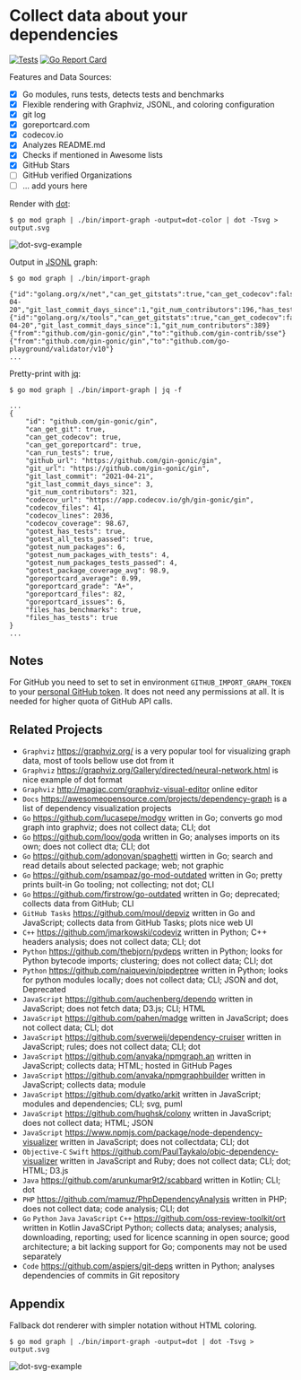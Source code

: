 # Collect data about your dependencies

[![Tests](https://github.com/nikolaydubina/import-graph/workflows/Test/badge.svg)](https://github.com/nikolaydubina/import-graph/workflows/Test/badge.svg)
[![Go Report Card](https://goreportcard.com/badge/github.com/nikolaydubina/import-graph)](https://goreportcard.com/report/github.com/nikolaydubina/import-graph)

Features and Data Sources:

- [x] Go modules, runs tests, detects tests and benchmarks
- [x] Flexible rendering with Graphviz, JSONL, and coloring configuration
- [x] git log
- [x] goreportcard.com
- [x] codecov.io
- [x] Analyzes README.md
- [x] Checks if mentioned in Awesome lists
- [x] GitHub Stars
- [ ] GitHub verified Organizations
- [ ] ... add yours here

Render with [dot](https://graphviz.org):
```
$ go mod graph | ./bin/import-graph -output=dot-color | dot -Tsvg > output.svg
```
![dot-svg-example](./docs/gin_color.svg)

Output in [JSONL](https://jsonlines.org) graph:
```
$ go mod graph | ./bin/import-graph
```
```
{"id":"golang.org/x/net","can_get_gitstats":true,"can_get_codecov":false,"can_run_tests":true,"git_url":"https://go.googlesource.com/net","git_last_commit":"2021-04-20","git_last_commit_days_since":1,"git_num_contributors":196,"has_tests":true,"has_test_files":true,"num_packages":33,"num_packages_with_tests":30,"num_packages_with_tests_files":30,"num_packages_tests_passed":30,"package_coverage_avg":25.9,"package_coverage_min":71.35666666666665}
{"id":"golang.org/x/tools","can_get_gitstats":true,"can_get_codecov":false,"can_run_tests":false,"git_url":"https://go.googlesource.com/tools","git_last_commit":"2021-04-20","git_last_commit_days_since":1,"git_num_contributors":389}
{"from":"github.com/gin-gonic/gin","to":"github.com/gin-contrib/sse"}
{"from":"github.com/gin-gonic/gin","to":"github.com/go-playground/validator/v10"}
...
```

Pretty-print with [jq](https://github.com/stedolan/jq):
```
$ go mod graph | ./bin/import-graph | jq -f
```
```
...
{
    "id": "github.com/gin-gonic/gin",
    "can_get_git": true,
    "can_get_codecov": true,
    "can_get_goreportcard": true,
    "can_run_tests": true,
    "github_url": "https://github.com/gin-gonic/gin",
    "git_url": "https://github.com/gin-gonic/gin",
    "git_last_commit": "2021-04-21",
    "git_last_commit_days_since": 3,
    "git_num_contributors": 321,
    "codecov_url": "https://app.codecov.io/gh/gin-gonic/gin",
    "codecov_files": 41,
    "codecov_lines": 2036,
    "codecov_coverage": 98.67,
    "gotest_has_tests": true,
    "gotest_all_tests_passed": true,
    "gotest_num_packages": 6,
    "gotest_num_packages_with_tests": 4,
    "gotest_num_packages_tests_passed": 4,
    "gotest_package_coverage_avg": 98.9,
    "goreportcard_average": 0.99,
    "goreportcard_grade": "A+",
    "goreportcard_files": 82,
    "goreportcard_issues": 6,
    "files_has_benchmarks": true,
    "files_has_tests": true
}
...
```

## Notes

For GitHub you need to set to set in environment `GITHUB_IMPORT_GRAPH_TOKEN` to your [personal GitHub token](https://github.com/settings/tokens). It does not need any permissions at all. It is needed for higher quota of GitHub API calls.

## Related Projects

- `Graphviz` https://graphviz.org/ is a very popular tool for visualizing graph data, most of tools bellow use dot from it
- `Graphviz` https://graphviz.org/Gallery/directed/neural-network.html is nice example of dot format
- `Graphviz` http://magjac.com/graphviz-visual-editor online editor
- `Docs` https://awesomeopensource.com/projects/dependency-graph is a list of dependency visualization projects  
- `Go` https://github.com/lucasepe/modgv written in Go; converts go mod graph into graphviz; does not collect data; CLI; dot   
- `Go` https://github.com/loov/goda written in Go; analyses imports on its own; does not collect dta; CLI; dot  
- `Go` https://github.com/adonovan/spaghetti wirtten in Go; search and read details about selected package; web; not graphic
- `Go` https://github.com/psampaz/go-mod-outdated written in Go; pretty prints built-in Go tooling; not collecting; not dot; CLI 
- `Go` https://github.com/firstrow/go-outdated written in Go; deprecated; collects data from GitHub; CLI
- `GitHub Tasks` https://github.com/moul/depviz written in Go and JavaScript; collects data from GitHub Tasks; plots nice web UI
- `C++` https://github.com/jmarkowski/codeviz written in Python; C++ headers analysis; does not collect data; CLI; dot  
- `Python` https://github.com/thebjorn/pydeps written in Python; looks for Python bytecode imports; clustering; does not collect data; CLI; dot  
- `Python` https://github.com/naiquevin/pipdeptree written in Python; looks for python modules locally; does not collect data; CLI; JSON and dot, Deprecated  
- `JavaScript` https://github.com/auchenberg/dependo written in JavaScript; does not fetch data; D3.js; CLI; HTML   
- `JavaScript` https://github.com/pahen/madge written in JavaScript; does not collect data; CLI; dot  
- `JavaScript` https://github.com/sverweij/dependency-cruiser written in JavaScript; rules; does not collect data; CLI; dot  
- `JavaScript` https://github.com/anvaka/npmgraph.an written in JavaScript; collects data; HTML; hosted in GitHub Pages  
- `JavaScript` https://github.com/anvaka/npmgraphbuilder written in JavaScript; collects data; module  
- `JavaScript` https://github.com/dyatko/arkit written in JavaScript; modules and dependencies; CLI; svg, puml  
- `JavaScript` https://github.com/hughsk/colony written in JavaScript; does not collect data; HTML; JSON  
- `JavaScript` https://www.npmjs.com/package/node-dependency-visualizer written in JavaScript; does not collectdata; CLI; dot  
- `Objective-C` `Swift` https://github.com/PaulTaykalo/objc-dependency-visualizer written in JavaScript and Ruby; does not collect data; CLI; dot; HTML; D3.js   
- `Java` https://github.com/arunkumar9t2/scabbard written in Kotlin; CLI; dot  
- `PHP` https://github.com/mamuz/PhpDependencyAnalysis written in PHP; does not collect data; code analysis; CLI; dot  
- `Go` `Python` `Java` `JavaScript` `C++` https://github.com/oss-review-toolkit/ort written in Kotlin JavaSCript Python; collects data; analyses; analysis, downloading, reporting; used for licence scanning in open source; good architecture; a bit lacking support for Go; components may not be used separately  
- `Code` https://github.com/aspiers/git-deps written in Python; analyses dependencies of commits in Git repository  


## Appendix

Fallback dot renderer with simpler notation without HTML coloring.


```
$ go mod graph | ./bin/import-graph -output=dot | dot -Tsvg > output.svg
```
![dot-svg-example](./docs/gin.svg)
